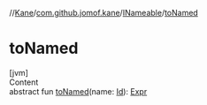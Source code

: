//[Kane](../../index.md)/[com.github.jomof.kane](../index.md)/[INameable](index.md)/[toNamed](to-named.md)



# toNamed  
[jvm]  
Content  
abstract fun [toNamed](to-named.md)(name: [Id](../../com.github.jomof.kane.impl/index.md#%5Bcom.github.jomof.kane.impl%2FId%2F%2F%2FPointingToDeclaration%2F%5D%2FClasslikes%2F-1708749669)): [Expr](../-expr/index.md)  



